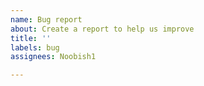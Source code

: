 ```yaml
---
name: Bug report
about: Create a report to help us improve
title: ''
labels: bug
assignees: Noobish1

---
```



